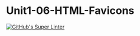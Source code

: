 # Unit1-06-HTML-Favicons
[![GitHub's Super Linter](https://github.com/ICS20-Programming-NoahS/Unit1-06-HTML-Favicons/workflows/GitHub's%20Super%20Linter/badge.svg)](https://github.com/ICS20-Programming-NoahS/Unit1-06-HTML-Favicons/actions)

